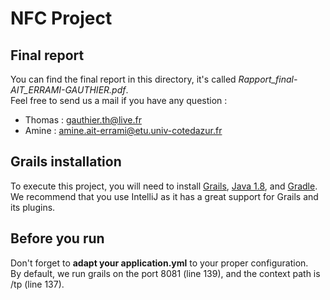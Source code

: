 # NFC Project

## Final report
You can find the final report in this directory, it's called *Rapport_final-AIT_ERRAMI-GAUTHIER.pdf*.<br/>
Feel free to send us a mail if you have any question :
- Thomas : gauthier.th@live.fr
- Amine : amine.ait-errami@etu.univ-cotedazur.fr

## Grails installation
To execute this project, you will need to install [Grails](http://grails.org/download.html), [Java 1.8](https://www.java.com/fr/download/), and [Gradle](https://gradle.org/install/).<br/>
We recommend that you use IntelliJ as it has a great support for Grails and its plugins.<br/>


## Before you run
Don't forget to **adapt your application.yml** to your proper configuration.<br/>
By default, we run grails on the port 8081 (line 139), and the context path is /tp (line 137).<br/>

